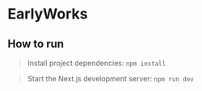 # EarlyWorks

## How to run

>Install project dependencies: `npm install`

> Start the Next.js development server: `npm run dev`